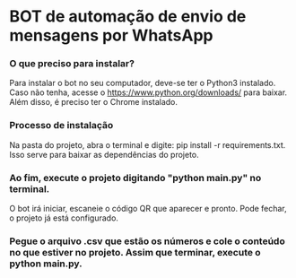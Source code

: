 # BOT de automação de envio de mensagens por WhatsApp

### O que preciso para instalar?
Para instalar o bot no seu computador, deve-se ter o Python3 instalado. Caso não tenha, acesse o https://www.python.org/downloads/ para baixar.
Além disso, é preciso ter o Chrome instalado.

### Processo de instalação
Na pasta do projeto, abra o terminal e digite: pip install -r requirements.txt. Isso serve para baixar as dependências do projeto.

### Ao fim, execute o projeto digitando "python main.py" no terminal. 
O bot irá iniciar, escaneie o código QR que aparecer e pronto. Pode fechar, o projeto já está configurado.

### Pegue o arquivo .csv que estão os números e cole o conteúdo no que estiver no projeto. Assim que terminar, execute o python main.py.
